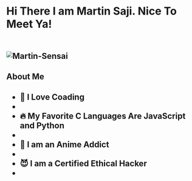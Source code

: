<h1>Hi There I am Martin Saji. Nice To Meet Ya!<h2/>
<br>
<img src="https://c.tenor.com/7GgfegR83eIAAAAC/ichigo-kurosaki-final-getsuga-tenshou.gif" alt="Martin-Sensai">
<br>
<h2>About Me<h2/>
  <ul>
<li>🥳 I Love Coading<li/>
<li>🔥 My Favorite C Languages Are JavaScript and Python<li/>
<li>🥶 I am an Anime Addict <li/>
<li>😈 I am a Certified Ethical Hacker<li/>
    <ul/>


